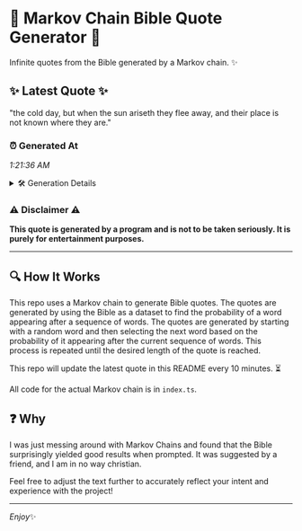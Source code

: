 # 📖 Markov Chain Bible Quote Generator 📖

Infinite quotes from the Bible generated by a Markov chain. ✨

## ✨ Latest Quote ✨
"the cold day, but when the sun ariseth they flee away, and their place is not known where they are."

### ⏰ Generated At
*1:21:36 AM*

<details>
    <summary>🛠️ Generation Details</summary>
    <p>
        <strong>🌱 Seed:</strong> the<br>
        <strong>🔄 Iterations:</strong> 19<br>
        <strong>📜 Context History:</strong><br>[ the ]: cold<br>[ the, cold ]: day,<br>[ the, cold, day, ]: but<br>[ the, cold, day,, but ]: when<br>[ the, cold, day,, but, when ]: the<br>[ the, cold, day,, but, when, the ]: sun<br>[ cold, day,, but, when, the, sun ]: ariseth<br>[ day,, but, when, the, sun, ariseth ]: they<br>[ but, when, the, sun, ariseth, they ]: flee<br>[ when, the, sun, ariseth, they, flee ]: away,<br>[ the, sun, ariseth, they, flee, away, ]: and<br>[ sun, ariseth, they, flee, away,, and ]: their<br>[ ariseth, they, flee, away,, and, their ]: place<br>[ they, flee, away,, and, their, place ]: is<br>[ flee, away,, and, their, place, is ]: not<br>[ away,, and, their, place, is, not ]: known<br>[ and, their, place, is, not, known ]: where<br>[ their, place, is, not, known, where ]: they<br>[ place, is, not, known, where, they ]: are.<br>
    </p>
</details>

### ⚠️ Disclaimer ⚠️
**This quote is generated by a program and is not to be taken seriously. It is purely for entertainment purposes.**

---

## 🔍 How It Works

This repo uses a Markov chain to generate Bible quotes. The quotes are generated by using the Bible as a dataset to find the probability of a word appearing after a sequence of words. The quotes are generated by starting with a random word and then selecting the next word based on the probability of it appearing after the current sequence of words. This process is repeated until the desired length of the quote is reached.

This repo will update the latest quote in this README every 10 minutes. ⏳

All code for the actual Markov chain is in `index.ts`.

## ❓ Why

I was just messing around with Markov Chains and found that the Bible surprisingly yielded good results when prompted. 
It was suggested by a friend, and I am in no way christian.

Feel free to adjust the text further to accurately reflect your intent and experience with the project!

---

*Enjoy*✨
